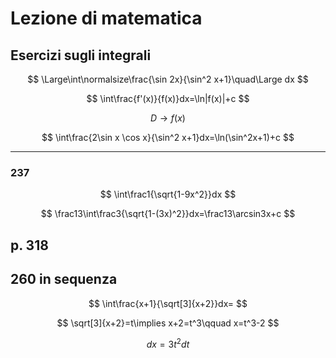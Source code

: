 # Lezione di matematica
## Esercizi sugli integrali
$$
\Large\int\normalsize\frac{\sin 2x}{\sin^2 x+1}\quad\Large dx
$$

$$
\int\frac{f'(x)}{f(x)}dx=\ln|f(x)|+c
$$


$$
D\to f(x)
$$


$$
\int\frac{2\sin x \cos x}{\sin^2 x+1}dx=\ln(\sin^2x+1)+c
$$

---

### 237


$$
\int\frac1{\sqrt{1-9x^2}}dx
$$


$$
\frac13\int\frac3{\sqrt{1-(3x)^2}}dx=\frac13\arcsin3x+c
$$


## p. 318

260 in sequenza
---


$$
\int\frac{x+1}{\sqrt[3]{x+2}}dx=
$$

$$
\sqrt[3]{x+2}=t\implies x+2=t^3\qquad x=t^3-2
$$

$$
dx=3t^2dt$$



$$
\
$$
<!--stackedit_data:
eyJoaXN0b3J5IjpbNjUxODYyNTEyLC0xMzIwNDQ2ODE3XX0=
-->